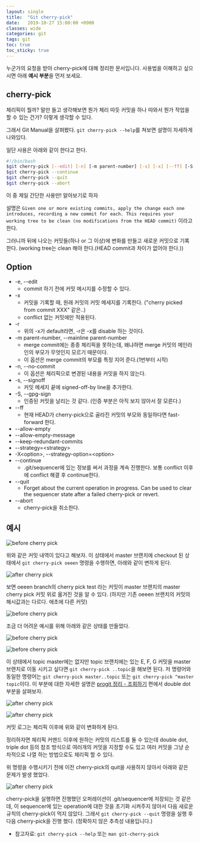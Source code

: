 ```yaml
---
layout: single
title:  "Git cherry-pick"
date:   2019-10-27 15:00:00 +0900
classes: wide
categories: git
tags: git
toc: true
toc_sticky: true
---
```


누군가의 요청을 받아 cherry-pick에 대해 정리한 문서입니다. 사용법을 이해하고 싶으시면 아래 **예시 부분**을 먼저 보세요.

## cherry-pick

체리픽이 뭘까? 말만 들고 생각해보면 뭔가 체리 따듯 커밋을 하나 따와서 뭔가 작업을 할 수 있는 건가? 이렇게 생각할 수 있다.

그래서 Git Manual을 살펴봤다. `git cherry-pick --help`를 쳐보면 설명이 자세하게 나와있다.

일단 사용은 아래와 같이 한다고 한다.

```bash
#!/bin/bash
$git cherry-pick [--edit] [-n] [-m parent-number] [-s] [-x] [--ff] [-S[<keyid>]] <commit>...
$git cherry-pick --continue
$git cherry-pick --quit
$git cherry-pick --abort
```

이 중 제일 간단한 사용만! 알아보기로 하자

설명은 `Given one or more existing commits, apply the change each one introduces, recording a new commit for each. This requires your working tree to be clean (no modifications from the HEAD commit)` 이라고 한다.

그러니까 뒤에 나오는 커밋들(하나 or 그 이상)에 변화를 만들고 새로운 커밋으로 기록한다. (working tree는 clean 해야 한다.(HEAD commit과 차이가 없어야 한다.))

## Option

- -e, --edit
  - commit 하기 전에 커밋 메시지를 수정할 수 있다.
- -x
  - 커밋을 기록할 때, 원래 커밋의 커밋 메세지를 기록한다. ("cherry picked from commit XXX" 같은..)
  - conflict 없는 커밋에만 적용된다.
- -r
  - 위의 -x가 default라면, -r은 -x를 disable 하는 것이다.
- -m parent-number, --mainline parent-number
  - merge commit에는 종종 체리픽을 못하는데, 왜냐하면 merge 커밋의 메인라인의 부모가 무엇인지 모르기 때문이다.
  - 이 옵션은 merge commit의 부모를 특정 지어 준다.(1번부터 시작)
- -n, --no-commit
  - 이 옵션은 체리픽으로 변경된 내용을 커밋을 하지 않는다.
- -s, --signoff
  - 커밋 메세지 끝에 signed-off-by line을 추가한다.
- -S, --gpg-sign
  - 인증된 커밋을 날리는 것 같다. (인증 부분은 아직 보지 않아서 잘 모른다.)
- --ff
  - 현재 HEAD가 cherry-pick으로 골라진 커밋의 부모와 동일하다면 fast-forward 한다.
- --allow-empty
- --allow-empty-message
- --keep-redundant-commits
- --strategy=\<strategy\>
- -X\<option\>, --strategy-option=\<option\>
- --continue
  - .git/sequencer에 있는 정보를 써서 과정을 계속 진행한다. 보통 conflict 이후에 conflict 해결 후 continue한다.
- --quit
  - Forget about the current operation in progress. Can be used to clear the sequencer state after a failed cherry-pick or revert.
- --abort
  - cherry-pick을 취소한다.

## 예시

![before cherry pick](/assets/img/git_cherrypick/before_cherrypick.png)

위와 같은 커밋 내역이 있다고 해보자. 이 상태에서 master 브랜치에 checkout 된 상태에서 `git cherry-pick oeeen` 명령을 수행하면, 아래와 같이 변하게 된다.

![after cherry pick](/assets/img/git_cherrypick/after_cherrypick.png)

보면 oeeen branch의 cherry pick test 라는 커밋이 master 브랜치의 master cherry pick 커밋 위로 옮겨진 것을 알 수 있다. (하지만 기존 oeeen 브랜치의 커밋의 해시값과는 다르다. 애초에 다른 커밋)

![before cherry pick](/assets/img/git_cherrypick/cherrypick_total.png)

조금 더 어려운 예시를 위해 아래와 같은 상태를 만들었다.

![before cherry pick](/assets/img/git_cherrypick/before_cherrypick2.png)

![before cherry pick](/assets/img/git_cherrypick/before_cherrypick2_terminal.png)

이 상태에서 topic master에는 없지만 topic 브랜치에는 있는 E, F, G 커밋을 master 브랜치로 이동 시키고 싶다면 `git cherry-pick ..topic`을 해보면 된다. 저 명령어와 동일한 명령어는 `git cherry-pick master..topic` 또는 `git cherry-pick ^master topic`이다. 이 부분에 대한 자세한 설명은 [progit 정리 - 조회하기](https://smjeon.dev/git/git-refs/) 편에서 double dot 부분을 살펴보자.

![after cherry pick](/assets/img/git_cherrypick/after_cherrypick2.png)

![after cherry pick](/assets/img/git_cherrypick/after_cherrypick2_terminal.png)

커밋 로그는 체리픽 이후에 위와 같이 변화하게 된다.

정리하자면 체리픽 커맨드 이후에 원하는 커밋의 리스트를 둘 수 있는데 double dot, triple dot 등의 참조 방식으로 여러개의 커밋을 지정할 수도 있고 여러 커밋을 그냥 순차적으로 나열 하는 방법으로도 체리픽 할 수 있다.

위 명령을 수행시키기 전에 이전 cherry-pick의 quit을 사용하지 않아서 아래와 같은 문제가 발생 했었다.

![after cherry pick](/assets/img/git_cherrypick/cherrypick_fail.png)

cherry-pick을 실행하면 진행했던 오퍼레이션이 .git/sequencer에 저장되는 것 같은데, 이 sequencer에 있는 operation에 대한 것을 초기화 시켜주지 않아서 다음 새로운 규칙의 cherry-pick이 먹지 않았다. 그래서 `git cherry-pick --quit` 명령을 실행 후 다음 cherry-pick을 진행 했다. (정확하지 않은 추측성 내용입니다.)

- 참고자료: `git cherry-pick --help` 또는 `man git-cherry-pick`
